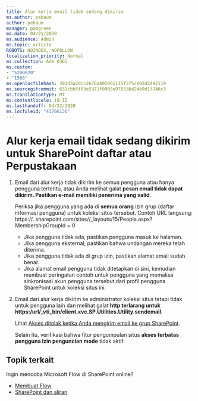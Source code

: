 ```yaml
---
title: Alur kerja email tidak sedang dikirim
ms.author: pebaum
author: pebaum
manager: pamgreen
ms.date: 04/21/2020
ms.audience: Admin
ms.topic: article
ROBOTS: NOINDEX, NOFOLLOW
localization_priority: Normal
ms.collection: Adm_O365
ms.custom:
- "5200020"
- "1586"
ms.openlocfilehash: 391d3a2dcc2676a405065115f375c802d2492119
ms.sourcegitcommit: 631cbb5f03e5371f0995e976536d24e9d13746c3
ms.translationtype: MT
ms.contentlocale: id-ID
ms.lasthandoff: 04/22/2020
ms.locfileid: "43766136"
---
```

# <a name="workflow-email-is-not-being-sent-for-a-sharepoint-list-or-library"></a>Alur kerja email tidak sedang dikirim untuk SharePoint daftar atau Perpustakaan

1. Email dari alur kerja tidak dikirim ke semua pengguna atau hanya pengguna tertentu, atau Anda melihat galat **pesan email tidak dapat dikirim. Pastikan e-mail memiliki penerima yang valid**.

    Periksa jika pengguna yang ada di **semua orang** izin grup (daftar informasi pengguna) untuk koleksi situs tersebut.  Contoh URL langsung: https://<tenant>. sharepoint.com/sites/<sitename>/_layouts/15/People.aspx? MembershipGroupId = 0

    - Jika pengguna tidak ada, pastikan pengguna masuk ke halaman. 
    - Jika pengguna eksternal, pastikan bahwa undangan mereka telah diterima.
    - Jika pengguna tidak ada di grup izin, pastikan alamat email sudah benar.
    - Jika alamat email pengguna tidak ditetapkan di sini, kemudian membuat peringatan contoh untuk pengguna yang memaksa sinkronisasi akun pengguna tersebut dari profil pengguna SharePoint untuk koleksi situs ini.
 
2. Email dari alur kerja dikirim ke administrator koleksi situs tetapi tidak untuk pengguna lain dan melihat galat **http terlarang untuk <span>https:</span>/url/_vti_bin/client.xvc.SP.Utilities.Utility.sendemail**.
 

    Lihat [Akses ditolak ketika Anda mengirim email ke grup SharePoint](https://docs.microsoft.com/sharepoint/support/sharing-and-permissions/access-denied-when-send-an-email-to-groups).

    Selain itu, verifikasi bahwa fitur pengumpulan situs **akses terbatas pengguna izin penguncian mode** tidak aktif.


## <a name="related-topics"></a>Topik terkait
Ingin mencoba Microsoft Flow di SharePoint online?
- [Membuat Flow](https://support.office.com/article/Create-a-flow-for-a-list-or-library-in-SharePoint-Online-or-OneDrive-for-Business-a9c3e03b-0654-46af-a254-20252e580d01) 
- [SharePoint dan aliran](https://flow.microsoft.com/blog/sharepoint-and-flow/) 


